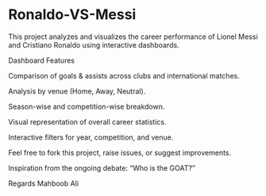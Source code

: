 # Ronaldo-VS-Messi
This project analyzes and visualizes the career performance of Lionel Messi and Cristiano Ronaldo using interactive dashboards. 

Dashboard Features

Comparison of goals & assists across clubs and international matches.

Analysis by venue (Home, Away, Neutral).

Season-wise and competition-wise breakdown.

Visual representation of overall career statistics.

Interactive filters for year, competition, and venue.

Feel free to fork this project, raise issues, or suggest improvements.

Inspiration from the ongoing debate: “Who is the GOAT?”


Regards
Mahboob Ali
